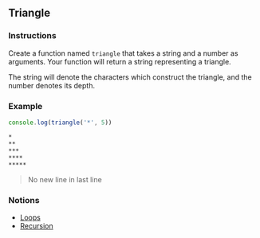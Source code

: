 ## Triangle

### Instructions

Create a function named `triangle` that takes a string and a number as arguments. Your function will return a string representing a triangle.

The string will denote the characters which construct the triangle, and the number denotes its depth.

### Example

```js
console.log(triangle('*', 5))
```
```
*
**
***
****
*****
```

> No new line in last line

### Notions

- [Loops](https://nan-academy.github.io/js-training/examples/loops.js)
- [Recursion](https://nan-academy.github.io/js-training/examples/recursion.js)
